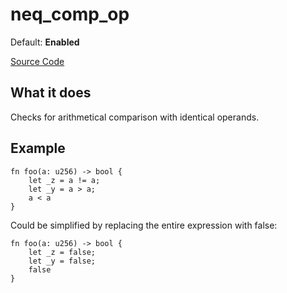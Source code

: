# neq_comp_op

Default: **Enabled**

[Source Code](https://github.com/software-mansion/cairo-lint/tree/main/src/lints/eq_op.rs#L111)

## What it does

Checks for arithmetical comparison with identical operands.

## Example

```cairo
fn foo(a: u256) -> bool {
    let _z = a != a;
    let _y = a > a;
    a < a
}
```

Could be simplified by replacing the entire expression with false:

```cairo
fn foo(a: u256) -> bool {
    let _z = false;
    let _y = false;
    false
}
```
